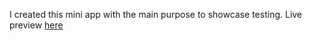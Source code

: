 I created this mini app with the main purpose to showcase testing.
Live preview [here](https://developers.giphy.com/)
